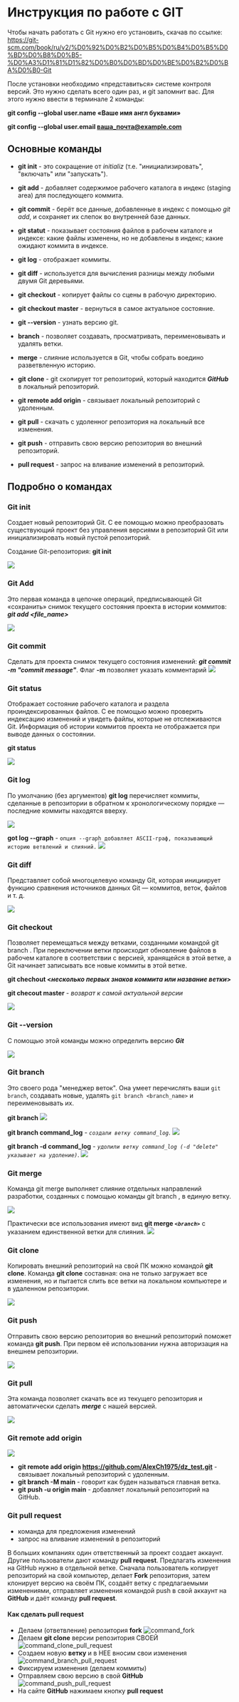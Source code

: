 # Инструкция по работе с GIT

Чтобы начать работать с Git нужно его установить, скачав по ссылке: 
 https://git-scm.com/book/ru/v2/%D0%92%D0%B2%D0%B5%D0%B4%D0%B5%D0%BD%D0%B8%D0%B5-%D0%A3%D1%81%D1%82%D0%B0%D0%BD%D0%BE%D0%B2%D0%BA%D0%B0-Git

После установки необходимо «представиться» системе контроля версий. Это нужно сделать всего один раз, и git запомнит вас. Для этого нужно ввести в терминале 2 команды:

**git config --global user.name «Ваше имя англ буквами»**

**git config --global user.email ваша_почта@example.com**

## Основные команды

- **git init** - это сокращение от _initializ_ (т.е. "инициализировать", "включать" или "запускать").

- **git add** - добавляет содержимое рабочего каталога в индекс (staging area) для последующего коммита.

- **git commit** - берёт все данные, добавленные в индекс с помощью _git add_, и сохраняет их слепок во внутренней базе данных.

- **git statut** - показывает состояния файлов в рабочем каталоге и индексе: какие файлы изменены, но не добавлены в индекс; какие ожидают коммита в индексе.

- **git log** - отображает коммиты.

- **git diff** - используется для вычисления разницы между любыми двумя Git деревьями.

- **git checkout** - копирует файлы со сцены в рабочую директорию.

- **git checkout master** - вернуться в самое актуальное состояние.

- **git --version** - узнать версию git.

* **branch** - позволяет создавать, просматривать, переименовывать и удалять ветки.

* **merge** - cлияние используется в Git, чтобы собрать воедино разветвленную историю.

* **git clone** - git скопирует тот репозиторий, который находится _**GitHub**_  в локальный репозиторий.

* **git remote add origin** - связывает локальный репозиторий с удоленным.

* **git pull** - скачать с удоленног репозитория на локальный все изменения.

* **git push** - отправить свою версию репозитория во
внешний репозиторий. 

* **pull request** - запрос на вливание изменений в репозиторий.

## Подробно о командах

### Git init

Cоздает новый репозиторий Git. С ее помощью можно преобразовать существующий проект без управления версиями в репозиторий Git или инициализировать новый пустой репозиторий.

Создание Git-репозитория: **git init**

![](/img/command_init.PNG)

### Git Add

Это первая команда в цепочке операций, предписывающей Git «сохранить» снимок текущего состояния проекта в истории коммитов:
_**git add <file_name>**_

![](/img/command_add.PNG)

### Git commit

Cделать для проекта снимок текущего состояния изменений:
_**git commit -m "commit message"**_.
Флаг **-m** позволяет указать комментарий
![](/img/command_commit.PNG)

### Git status

Отображает состояние рабочего каталога и раздела проиндексированных файлов. С ее помощью можно проверить индексацию изменений и увидеть файлы, которые не отслеживаются Git. Информация об истории коммитов проекта не отображается при выводе данных о состоянии.

**git status**

![](/img/command_status1.PNG)

### Git log

По умолчанию (без аргументов) **git log** перечисляет коммиты, сделанные в репозитории в обратном к хронологическому порядке — последние коммиты находятся вверху.

![](/img/command_log.PNG)

**got log --graph** - `опция --graph добавляет ASCII-граф, показывающий историю ветвлений и слияний.`
![](/img/command_log_graph.PNG)

### Git diff

Представляет собой многоцелевую команду Git, которая инициирует функцию сравнения источников данных Git — коммитов, веток, файлов и т. д.

![](/img/command_diff.PNG)

### Git checkout

Позволяет перемещаться между ветками, созданными командой git branch . При переключении ветки происходит обновление файлов в рабочем каталоге в соответствии с версией, хранящейся в этой ветке, а Git начинает записывать все новые коммиты в этой ветке.

**git chechout <_несколько первых знаков коммита или название ветки_>** 

**git checout master** - _возврат к самой актуальной версии_

![](/img/command_chekcout.PNG)

### Git --version

С помощью этой команды можно определить версию _**Git**_

![](/img/command_version.PNG)

### Git branch

Это своего рода "менеджер веток". Она умеет перечислять ваши  `git branch`, создавать новые, удалять `git branch <branch_name>` и переименовывать их.

**git branch**
![](/img/command_branch.PNG)

**git branch command_log** - *`создали ветку command_log`*.
![](/img/command_branch_creation.PNG)

**git branch -d command_log** - *`удолили ветку command_log (-d "delete" указывает на удоление)`*.
![](/img/command_branch_delete.PNG)

### Git merge

Команда git merge выполняет слияние отдельных направлений разработки, созданных с помощью команды git branch , в единую ветку.

![](/img/command_merge.png)

Практически все использования имеют вид **git merge  _`<branch>`_** с указанием единственной ветки для слияния.
![](/img/command_merge_1.PNG)

### Git clone

Копировать внешний репозиторий на свой ПК можно командой **git clone**.
Команда **git clone** составная: она не только
загружает все изменения, но и пытается слить 
все ветки на локальном компьютере и в
удаленном репозитории.

![](/img/command_clone.PNG)

### Git push

Отправить свою версию репозитория во
внешний репозиторий поможет команда **git
push**. При первом её использовании нужна
авторизация на внешнем репозитории.

![](/img/command_push.PNG)

### Git pull

Эта команда позволяет скачать все из текущего репозитория и автоматически
сделать _**merge**_ с нашей версией. 

![](/img/command_pull.PNG)

### Git remote add origin

![](/img/command_remote.PNG)

* **git remote add origin https://github.com/AlexCh1975/dz_test.git** - связывает локальный репозиторий с удоленным.
* **git branch -M main** - говорит как буден называться главная ветка.
* **git push -u origin main** - добавляет локальный репозиторий на GitHub.

### Git pull request

* команда для предложения изменений
* запрос на вливание изменений в репозиторий

В больших компаниях один ответственный за проект создает аккаунт. Другие пользователи дают
команду **pull request**. Предлагать изменения на GitHub нужно в отдельной ветке. Сначала
пользователь копирует репозиторий на свой компьютер, делает **Fork** репозитория, затем
клонирует версию на своём ПК, создаёт ветку с предлагаемыми изменениями, отправляет
изменения командой push в свой аккаунт на **GitHub** и даёт команду **pull request**. 

#### Как сделать pull request
* Делаем   (ответвление) репозитория **fork**
![command_fork](/img/command_fork.PNG)
* Делаем **git clone**   версии репозитория СВОЕЙ
![command_clone_pull_request](/img/command_clone_pull_reguest.PNG)
* Создаем новую **ветку** и в НЕЕ вносим свои изменения
![command_branch_pull_request](/img/command_branch_pull_request.PNG)
* Фиксируем изменения (делаем коммиты)
* Отправляем свою версию в свой **GitHub**
![command_push_pull_request](/img/command_push_pull_request.PNG)
* На сайте **GitHub** нажимаем кнопку **pull request**